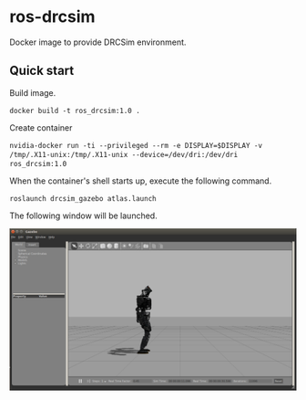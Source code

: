 ros-drcsim 
===========

Docker image to provide DRCSim environment.

Quick start
------------

Build image.

```
docker build -t ros_drcsim:1.0 .
```

Create container

```
nvidia-docker run -ti --privileged --rm -e DISPLAY=$DISPLAY -v /tmp/.X11-unix:/tmp/.X11-unix --device=/dev/dri:/dev/dri ros_drcsim:1.0
```

When the container's shell starts up, execute the following command.

```
roslaunch drcsim_gazebo atlas.launch
```

The following window will be launched.

![drcsim_gz](drcsim_gz.png)
